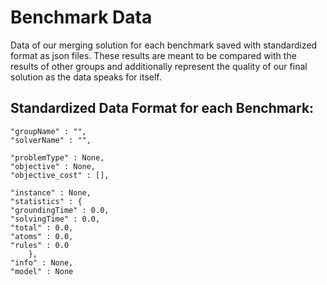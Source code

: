 # Benchmark Data 
Data of our merging solution for each benchmark saved with standardized format as json files. 
These results are meant to be compared with the results of other groups and additionally represent the quality of our final solution as the data speaks for itself.

## Standardized Data Format for each Benchmark:
	"groupName" : "",
	"solverName" : "",

	"problemType" : None,
	"objective" : None,
	"objective_cost" : [],

	"instance" : None,
	"statistics" : {
	"groundingTime" : 0.0,
	"solvingTime" : 0.0,
	"total" : 0.0,
	"atoms" : 0.0,
	"rules" : 0.0
	    },
	"info" : None,
	"model" : None

